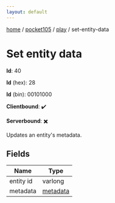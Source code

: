 ```yaml
---
layout: default
---
```


[home](/)  /  [pocket105](/protocol/pocket105)  /  [play](/protocol/pocket105/play)  /  set-entity-data

# Set entity data

**Id**: 40

**Id** (hex): 28

**Id** (bin): 00101000

**Clientbound**: ✔️

**Serverbound**: ✖️

Updates an entity's metadata.

## Fields

Name | Type
---|---
entity id | varlong
metadata | [metadata](/protocol/pocket105/metadata)

